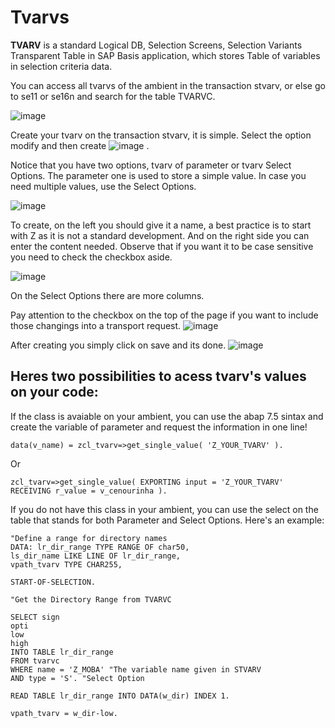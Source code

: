 # Tvarvs

**TVARV** is a standard Logical DB, Selection Screens, Selection Variants Transparent Table in SAP Basis application, which stores Table of variables in selection criteria data.

You can access all tvarvs of the ambient in the transaction stvarv, or else go to se11 or se16n and search for the table TVARVC. 

![image](https://user-images.githubusercontent.com/86369677/217553710-1e4600e1-7b3d-4cd5-ad50-513ebe6242d9.png)

Create your tvarv on the transaction stvarv, it is simple. Select the option modify and then create ![image](https://user-images.githubusercontent.com/86369677/217553872-7531bcf8-aac3-42e9-9a9e-e69c8ed5fcfd.png)
.

Notice that you have two options, tvarv of parameter or tvarv Select Options. The parameter one is used to store a simple value. In case you need multiple values, use the Select Options. 

![image](https://user-images.githubusercontent.com/86369677/217554020-5e0f3c93-ee76-4a29-afdc-d9e2ee212379.png)


To create, on the left you should give it a name, a best practice is to start with Z as it is not a standard development. And on the right side you can enter the content needed. Observe that if you want it to be case sensitive you need to check the checkbox aside. 

![image](https://user-images.githubusercontent.com/86369677/217554135-2ed3b7c4-287f-453d-9279-dfb6ce079a1b.png)

On the Select Options there are more columns. 

Pay attention to the checkbox on the top of the page if you want to include those changings into a transport request. 
![image](https://user-images.githubusercontent.com/86369677/217554179-d72c3903-2c28-43e5-bff7-507f0ea389fb.png)

After creating you simply click on save and its done. ![image](https://user-images.githubusercontent.com/86369677/217554249-1c050602-f105-48f7-9bf0-38bdd351a4b9.png)


## Heres two possibilities to acess tvarv's values on your code:

If the class is avaiable on your ambient, you can use the abap 7.5 sintax and create the variable of parameter and request the information in one line!

    data(v_name) = zcl_tvarv=>get_single_value( 'Z_YOUR_TVARV' ).

Or
    
    zcl_tvarv=>get_single_value( EXPORTING input = 'Z_YOUR_TVARV' RECEIVING r_value = v_cenourinha ).

If you do not have this class in your ambient, you can use the select on the table that stands for both Parameter and Select Options. Here's an example:

    "Define a range for directory names
    DATA: lr_dir_range TYPE RANGE OF char50,
    ls_dir_name LIKE LINE OF lr_dir_range,
    vpath_tvarv TYPE CHAR255,
    
    START-OF-SELECTION.
    
    "Get the Directory Range from TVARVC
    
    SELECT sign
    opti
    low
    high
    INTO TABLE lr_dir_range
    FROM tvarvc
    WHERE name = 'Z_MOBA' "The variable name given in STVARV
    AND type = 'S'. "Select Option
    
    READ TABLE lr_dir_range INTO DATA(w_dir) INDEX 1.
    
    vpath_tvarv = w_dir-low.
